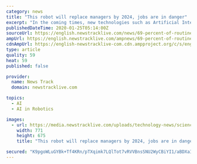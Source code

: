 ```yaml
---
category: news
title: "This robot will replace managers by 2024, jobs are in danger"
excerpt: "In the coming times, new technologies such as Artificial Intelligence (AI) can make everyday tasks easier ... It further states that restaurants are implementing AI robotics technology so that paralyzed employees can also control robotic waiters from remote locations. Due to technologies like Braille readers and virtual reality, institutions ..."
publishedDateTime: 2020-01-25T05:14:00Z
sourceUrl: https://english.newstracklive.com/news/69-percent-of-routine-work-of-managers-taken-by-artificial-intelligence-by-2024-sc86-nu-1065108-1.html
ampUrl: https://english.newstracklive.com/ampnews/69-percent-of-routine-work-of-managers-taken-by-artificial-intelligence-by-2024-sc86-nu-1065108-1.html
cdnAmpUrl: https://english-newstracklive-com.cdn.ampproject.org/c/s/english.newstracklive.com/ampnews/69-percent-of-routine-work-of-managers-taken-by-artificial-intelligence-by-2024-sc86-nu-1065108-1.html
type: article
quality: 59
heat: 59
published: false

provider:
  name: News Track
  domain: newstracklive.com

topics:
  - AI
  - AI in Robotics

images:
  - url: https://media.newstracklive.com/uploads/technology-news/science-and-technology-news/Jan/24/big_thumb/dftsfsdfsd_5e2aed4318f2e.JPG
    width: 771
    height: 675
    title: "This robot will replace managers by 2024, jobs are in danger"

secured: "K9pgoWLuGYBk+Tf4KRn/pTXqimk7LQlTot7vRVVBnsSNU2WyCBiYI1/aBDXaIl4HY9VP0gKJCdNVKLCw6HE5f4l1lH1u8vNGE6yb2GQmKQOzNH5srZqF1X3aonDjjwx2y8NCqOmoj5w7SgTYZcmvMaxtteMhb0dX+HxSXnmTOaxQhKeECtc1QaRbKXqJiyNyqa9p4oGKaJ4OqzskHPiwVENuGZ9xcxQANcTNoTe89NSueHZgZYVQHn/NIcHhVW1t6WG8Fy2jx1aEBMW65LK7vD2Y1cvJc5WW15dt397R0NAnTG8gn55tKx2DZkK3Kv3q;317kJB9SfVe7BoHsPrxV7w=="
---
```


